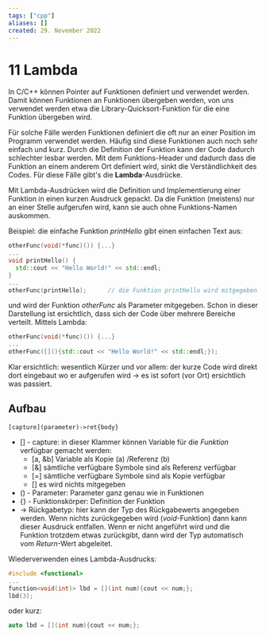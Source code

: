 ```yaml
---
tags: ["cpp"]
aliases: []
created: 29. November 2022
---
```


# 11 Lambda

In C/C++ können Pointer auf Funktionen definiert und verwendet werden. Damit können Funktionen an Funktionen übergeben werden, von uns verwendet werden etwa die Library-Quicksort-Funktion für die eine Funktion übergeben wird.

Für solche Fälle werden Funktionen definiert die oft nur an einer Position im Programm verwendet werden. Häufig sind diese Funktionen auch noch sehr einfach und kurz. Durch die Definition der Funktion kann der Code dadurch schlechter lesbar werden. Mit dem Funktions-Header und dadurch dass die Funktion an einem anderem Ort definiert wird, sinkt die Verständlichkeit des Codes. Für diese Fälle gibt's die **Lambda**-Ausdrücke.

Mit Lambda-Ausdrücken wird die Definition und Implementierung einer Funktion in einen kurzen Ausdruck gepackt. Da die Funktion (meistens) nur an einer Stelle aufgerufen wird, kann sie auch ohne Funktions-Namen auskommen.

Beispiel: die einfache Funktion *printHello* gibt einen einfachen Text aus:

```c++
otherFunc(void(*func)()) {...}
...
void printHello() {
  std::cout << "Hello World!" << std::endl;
}
...
otherFunc(printHello);		// die Funktion printHello wird mitgegeben
```

und wird der Funktion *otherFunc* als Parameter mitgegeben. Schon in dieser Darstellung ist ersichtlich, dass sich der Code über mehrere Bereiche verteilt. Mittels Lambda:

```c++
otherFunc(void(*func)()) {...}
...
otherFunc([](){std::cout << "Hello World!" << std::endl;});
```

Klar ersichtlich: wesentlich Kürzer und vor allem: der kurze Code wird direkt dort eingebaut wo er aufgerufen wird -> es ist sofort (vor Ort) ersichtlich was passiert.

## Aufbau

```
[capture](parameter)->ret{body}
```

- [] - capture: in dieser Klammer können Variable für die *Funktion* verfügbar gemacht werden:
  - [a, &b] Variable als Kopie (a) /Referenz (b)
  - [&] sämtliche verfügbare Symbole sind als Referenz verfügbar
  - [=] sämtliche verfügbare Symbole sind als Kopie verfügbar
  - [] es wird nichts mitgegeben
- () - Parameter: Parameter ganz genau wie in Funktionen 
- {} - Funktionskörper: Definition der Funktion
- -> Rückgabetyp: hier kann der Typ des Rückgabewerts angegeben werden. Wenn nichts zurückgegeben wird (*void*-Funktion) dann kann dieser Ausdruck entfallen. Wenn er nicht angeführt wird und die Funktion trotzdem etwas zurückgibt, dann wird der Typ automatisch vom *Return*-Wert abgeleitet.

Wiederverwenden eines Lambda-Ausdrucks:

```c++
#include <functional>
...
function<void(int)> lbd = [](int num){cout << num;};
lbd(3);
```

oder kurz:

```c++
auto lbd = [](int num){cout << num;};
```

